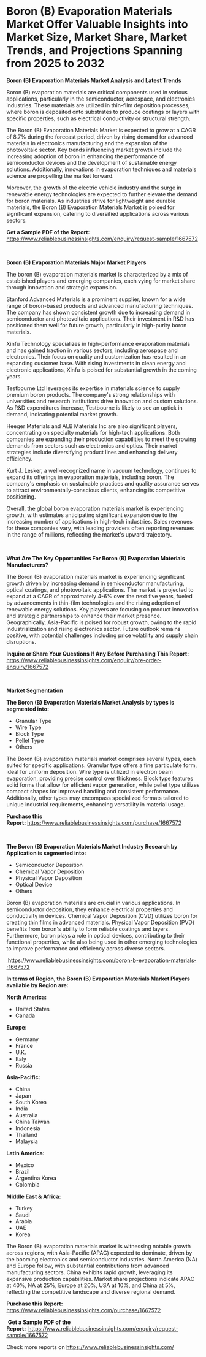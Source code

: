 <p><h1>Boron (B) Evaporation Materials Market Offer Valuable Insights into Market Size, Market Share, Market Trends, and Projections Spanning from 2025 to 2032</h1></p><p><strong>Boron (B) Evaporation Materials Market Analysis and Latest Trends</strong></p>
<p><p>Boron (B) evaporation materials are critical components used in various applications, particularly in the semiconductor, aerospace, and electronics industries. These materials are utilized in thin-film deposition processes, where boron is deposited onto substrates to produce coatings or layers with specific properties, such as electrical conductivity or structural strength. </p><p>The Boron (B) Evaporation Materials Market is expected to grow at a CAGR of 8.7% during the forecast period, driven by rising demand for advanced materials in electronics manufacturing and the expansion of the photovoltaic sector. Key trends influencing market growth include the increasing adoption of boron in enhancing the performance of semiconductor devices and the development of sustainable energy solutions. Additionally, innovations in evaporation techniques and materials science are propelling the market forward. </p><p>Moreover, the growth of the electric vehicle industry and the surge in renewable energy technologies are expected to further elevate the demand for boron materials. As industries strive for lightweight and durable materials, the Boron (B) Evaporation Materials Market is poised for significant expansion, catering to diversified applications across various sectors.</p></p>
<p><strong>Get a Sample PDF of the Report:&nbsp;</strong> <a href="https://www.reliablebusinessinsights.com/enquiry/request-sample/1667572?utm_campaign=2209&utm_medium=2&utm_source=Github&utm_content=ia&utm_term=02022025&utm_id=boron-b-evaporation-materials">https://www.reliablebusinessinsights.com/enquiry/request-sample/1667572</a></p>
<p>&nbsp;</p>
<p><strong>Boron (B) Evaporation Materials Major Market Players</strong></p>
<p><p>The boron (B) evaporation materials market is characterized by a mix of established players and emerging companies, each vying for market share through innovation and strategic expansion.</p><p>Stanford Advanced Materials is a prominent supplier, known for a wide range of boron-based products and advanced manufacturing techniques. The company has shown consistent growth due to increasing demand in semiconductor and photovoltaic applications. Their investment in R&D has positioned them well for future growth, particularly in high-purity boron materials.</p><p>Xinfu Technology specializes in high-performance evaporation materials and has gained traction in various sectors, including aerospace and electronics. Their focus on quality and customization has resulted in an expanding customer base. With rising investments in clean energy and electronic applications, Xinfu is poised for substantial growth in the coming years.</p><p>Testbourne Ltd leverages its expertise in materials science to supply premium boron products. The company's strong relationships with universities and research institutions drive innovation and custom solutions. As R&D expenditures increase, Testbourne is likely to see an uptick in demand, indicating potential market growth.</p><p>Heeger Materials and ALB Materials Inc are also significant players, concentrating on specialty materials for high-tech applications. Both companies are expanding their production capabilities to meet the growing demands from sectors such as electronics and optics. Their market strategies include diversifying product lines and enhancing delivery efficiency.</p><p>Kurt J. Lesker, a well-recognized name in vacuum technology, continues to expand its offerings in evaporation materials, including boron. The company's emphasis on sustainable practices and quality assurance serves to attract environmentally-conscious clients, enhancing its competitive positioning.</p><p>Overall, the global boron evaporation materials market is experiencing growth, with estimates anticipating significant expansion due to the increasing number of applications in high-tech industries. Sales revenues for these companies vary, with leading providers often reporting revenues in the range of millions, reflecting the market's upward trajectory.</p></p>
<p>&nbsp;</p>
<p><strong>What Are The Key Opportunities For Boron (B) Evaporation Materials Manufacturers?</strong></p>
<p><p>The Boron (B) evaporation materials market is experiencing significant growth driven by increasing demand in semiconductor manufacturing, optical coatings, and photovoltaic applications. The market is projected to expand at a CAGR of approximately 4-6% over the next five years, fueled by advancements in thin-film technologies and the rising adoption of renewable energy solutions. Key players are focusing on product innovation and strategic partnerships to enhance their market presence. Geographically, Asia-Pacific is poised for robust growth, owing to the rapid industrialization and rising electronics sector. Future outlook remains positive, with potential challenges including price volatility and supply chain disruptions.</p></p>
<p><strong>Inquire or Share Your Questions If Any Before Purchasing This Report:</strong> <a href="https://www.reliablebusinessinsights.com/enquiry/pre-order-enquiry/1667572?utm_campaign=2209&utm_medium=2&utm_source=Github&utm_content=ia&utm_term=02022025&utm_id=boron-b-evaporation-materials">https://www.reliablebusinessinsights.com/enquiry/pre-order-enquiry/1667572</a></p>
<p>&nbsp;</p>
<p><strong>Market Segmentation</strong></p>
<p><strong>The Boron (B) Evaporation Materials Market Analysis by types is segmented into:</strong></p>
<p><ul><li>Granular Type</li><li>Wire Type</li><li>Block Type</li><li>Pellet Type</li><li>Others</li></ul></p>
<p><p>The Boron (B) evaporation materials market comprises several types, each suited for specific applications. Granular type offers a fine particulate form, ideal for uniform deposition. Wire type is utilized in electron beam evaporation, providing precise control over thickness. Block type features solid forms that allow for efficient vapor generation, while pellet type utilizes compact shapes for improved handling and consistent performance. Additionally, other types may encompass specialized formats tailored to unique industrial requirements, enhancing versatility in material usage.</p></p>
<p><strong>Purchase this Report:&nbsp;</strong><a href="https://www.reliablebusinessinsights.com/purchase/1667572?utm_campaign=2209&utm_medium=2&utm_source=Github&utm_content=ia&utm_term=02022025&utm_id=boron-b-evaporation-materials">https://www.reliablebusinessinsights.com/purchase/1667572</a></p>
<p>&nbsp;</p>
<p><strong>The Boron (B) Evaporation Materials Market Industry Research by Application is segmented into:</strong></p>
<p><ul><li>Semiconductor Deposition</li><li>Chemical Vapor Deposition</li><li>Physical Vapor Deposition</li><li>Optical Device</li><li>Others</li></ul></p>
<p><p>Boron (B) evaporation materials are crucial in various applications. In semiconductor deposition, they enhance electrical properties and conductivity in devices. Chemical Vapor Deposition (CVD) utilizes boron for creating thin films in advanced materials. Physical Vapor Deposition (PVD) benefits from boron's ability to form reliable coatings and layers. Furthermore, boron plays a role in optical devices, contributing to their functional properties, while also being used in other emerging technologies to improve performance and efficiency across diverse sectors.</p></p>
<p><a href="https://www.reliablebusinessinsights.com/boron-b-evaporation-materials-r1667572?utm_campaign=2209&utm_medium=2&utm_source=Github&utm_content=ia&utm_term=02022025&utm_id=boron-b-evaporation-materials">&nbsp;https://www.reliablebusinessinsights.com/boron-b-evaporation-materials-r1667572</a></p>
<p><strong>In terms of Region, the Boron (B) Evaporation Materials Market Players available by Region are:</strong></p>
<p>
    <p> <strong> North America: </strong>
        <ul>
            <li>United States</li>
            <li>Canada</li>
        </ul>
        </p> 
    <p> <strong> Europe: </strong>
        <ul>
            <li>Germany</li>
            <li>France</li>
            <li>U.K.</li>
            <li>Italy</li>
            <li>Russia</li>
        </ul>
        </p> 
    <p> <strong> Asia-Pacific: </strong>
        <ul>
            <li>China</li>
            <li>Japan</li>
            <li>South Korea</li>
            <li>India</li>
            <li>Australia</li>
            <li>China Taiwan</li>
            <li>Indonesia</li>
            <li>Thailand</li>
            <li>Malaysia</li>
        </ul>
        </p> 
    <p> <strong> Latin America: </strong>
        <ul>
            <li>Mexico</li>
            <li>Brazil</li>
            <li>Argentina Korea</li>
            <li>Colombia</li>
        </ul>
        </p> 
    <p> <strong> Middle East & Africa: </strong>
        <ul>
            <li>Turkey</li>
            <li>Saudi</li>
            <li>Arabia</li>
            <li>UAE</li>
            <li>Korea</li>
        </ul>
    </p>
    </p>
<p><p>The Boron (B) evaporation materials market is witnessing notable growth across regions, with Asia-Pacific (APAC) expected to dominate, driven by the booming electronics and semiconductor industries. North America (NA) and Europe follow, with substantial contributions from advanced manufacturing sectors. China exhibits rapid growth, leveraging its expansive production capabilities. Market share projections indicate APAC at 40%, NA at 25%, Europe at 20%, USA at 10%, and China at 5%, reflecting the competitive landscape and diverse regional demand.</p></p>
<p><strong>Purchase this Report: </strong><a href="https://www.reliablebusinessinsights.com/purchase/1667572?utm_campaign=2209&utm_medium=2&utm_source=Github&utm_content=ia&utm_term=02022025&utm_id=boron-b-evaporation-materials">https://www.reliablebusinessinsights.com/purchase/1667572</a></p>
<p>&nbsp;<strong>Get a Sample PDF of the Report:&nbsp;&nbsp;</strong><a href="https://www.reliablebusinessinsights.com/enquiry/request-sample/1667572?utm_campaign=2209&utm_medium=2&utm_source=Github&utm_content=ia&utm_term=02022025&utm_id=boron-b-evaporation-materials">https://www.reliablebusinessinsights.com/enquiry/request-sample/1667572</a></p>
<p><strong></strong></p>
<p>Check more reports on <a href="https://www.reliablebusinessinsights.com/?utm_campaign=2209&utm_medium=2&utm_source=Github&utm_content=ia&utm_term=02022025&utm_id=boron-b-evaporation-materials">https://www.reliablebusinessinsights.com/</a></p>